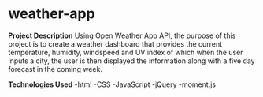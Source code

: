# weather-app
**Project Description**
Using Open Weather App API, the purpose of this project is to create a weather dashboard that provides the current temperature, humidity, windspeed and UV index of which when the user inputs a city, the user is then displayed the information along with a five day forecast in the coming week.

**Technologies Used**
-html
-CSS
-JavaScript
-jQuery
-moment.js